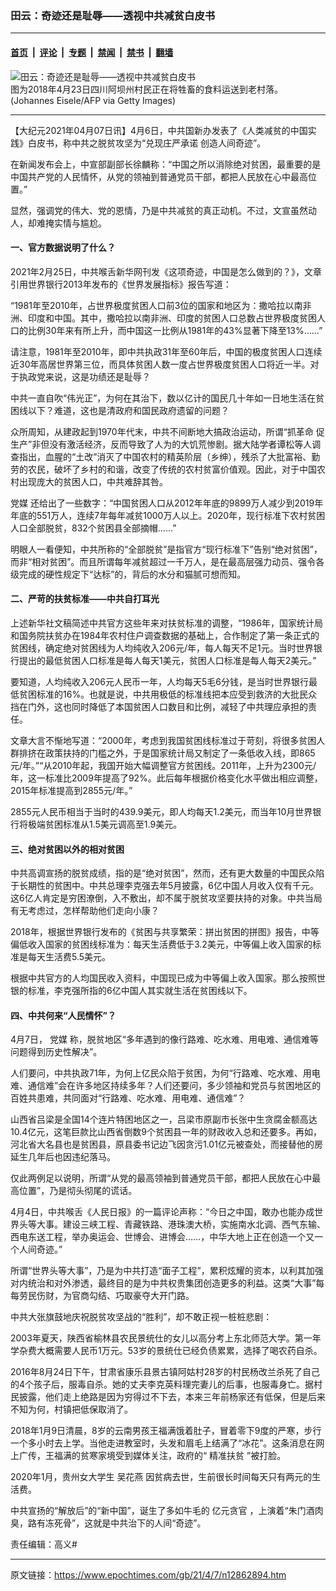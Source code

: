 ### 田云：奇迹还是耻辱——透视中共减贫白皮书

---

#### [首页](../../../..?n12862894) &nbsp;|&nbsp; [评论](../../../../../epoch-comment?n12862894) &nbsp;|&nbsp; [专题](../../../../../epoch-special?n12862894) &nbsp;|&nbsp; [禁闻](../../../../../epoch-news?n12862894) &nbsp;|&nbsp; [禁书](../../../../../books?n12862894) &nbsp;|&nbsp; [翻墙](https://github.com/gfw-breaker/nogfw/blob/master/README.md?n12862894)


<div><img alt="田云：奇迹还是耻辱——透视中共减贫白皮书" class="attachment-djy_600_400 size-djy_600_400 wp-post-image" src="https://i.epochtimes.com/assets/uploads/2021/04/id12849672-GettyImages-956678070-600x400.jpg"/>
<div class="caption">
 图为2018年4月23日四川阿坝州村民正在将牲畜的食料运送到老村落。(Johannes Eisele/AFP via Getty Images)
</div></div><hr/><div class="post_content" id="artbody" itemprop="articleBody">
 <!-- article content begin -->
 <p>
  【大纪元2021年04月07日讯】4月6日，中共国新办发表了《人类减贫的中国实践》白皮书，称中共之脱贫攻坚为“兑现庄严承诺 创造人间奇迹”。
 </p>
 <p>
  在新闻发布会上，中宣部副部长徐麟称：“中国之所以消除绝对贫困，最重要的是中国共产党的人民情怀，从党的领袖到普通党员干部，都把人民放在心中最高位置。”
 </p>
 <p>
  显然，强调党的伟大、党的恩情，乃是中共减贫的真正动机。不过，文宣虽然动人，却难掩实情与尴尬。
 </p>
 <h4>
  <strong>
   一、官方数据说明了什么？
  </strong>
 </h4>
 <p>
  2021年2月25日，中共喉舌新华网刊发《这项奇迹，中国是怎么做到的？》，文章引用世界银行2013年发布的《世界发展指标》报告写道：
 </p>
 <p>
  “1981年至2010年，占世界极度贫困人口前3位的国家和地区为：撒哈拉以南非洲、印度和中国。其中，撒哈拉以南非洲、印度的贫困人口总数占世界极度贫困人口的比例30年来有所上升，而中国这一比例从1981年的43%显著下降至13%……”
 </p>
 <p>
  请注意，1981年至2010年，即中共执政31年至60年后，中国的极度贫困人口连续近30年高居世界第三位，而具体贫困人数一度占世界极度贫困人口将近一半。对于执政党来说，这是功绩还是耻辱？
 </p>
 <p>
  中共一直自吹“伟光正”，为何在其治下，数以亿计的国民几十年如一日地生活在贫困线以下？难道，这也是清政府和国民政府遗留的问题？
 </p>
 <p>
  众所周知，从建政起到1970年代末，中共不间断地大搞政治运动，所谓“抓革命 促生产”非但没有激活经济，反而导致了人为的大饥荒惨剧。据大陆学者谭松等人调查指出，血腥的“土改”消灭了中国农村的精英阶层（乡绅），残杀了大批富裕、勤劳的农民，破坏了乡村的和谐，改变了传统的农村贫富价值观。因此，对于中国农村出现庞大的贫困人口，中共难辞其咎。
 </p>
 <p>
  <ok href="https://www.epochtimes.com/gb/tag/%E5%85%9A%E5%AA%92.html">
   党媒
  </ok>
  还给出了一些数字：“中国贫困人口从2012年年底的9899万人减少到2019年年底的551万人，连续7年每年减贫1000万人以上。2020年，现行标准下农村贫困人口全部脱贫，832个贫困县全部摘帽……”
 </p>
 <p>
  明眼人一看便知，中共所称的“全部脱贫”是指官方“现行标准下”告别“绝对贫困”，而非“相对贫困”。而且所谓每年减贫超过一千万人，是在最高层强力动员、强令各级完成的硬性规定下“达标”的，背后的水分和猫腻可想而知。
 </p>
 <h4>
  <strong>
   二、严苛的扶贫标准——中共自打耳光
  </strong>
 </h4>
 <p>
  上述新华社文稿简述中共官方这些年来对扶贫标准的调整，“1986年，国家统计局和国务院扶贫办在1984年农村住户调查数据的基础上，合作制定了第一条正式的贫困线，确定绝对贫困线为人均纯收入206元/年，每人每天不足1元。当时世界银行提出的最低贫困人口标准是每人每天1美元，贫困人口标准是每人每天2美元。”
 </p>
 <p>
  要知道，人均纯收入206元人民币一年，人均每天5毛6分钱，是当时世界银行最低贫困标准的16%。也就是说，中共用极低的标准线把本应受到救济的大批民众挡在门外，这也同时降低了本国贫困人口数目和比例，减轻了中共理应承担的责任。
 </p>
 <p>
  文章大言不惭地写道：“2000年，考虑到我国贫困线标准过于苛刻，将很多贫困人群排挤在政策扶持的门槛之外，于是国家统计局又制定了一条低收入线，即865元/年。”“从2010年起，我国开始大幅调整官方贫困线。2011年，上升为2300元/年，这一标准比2009年提高了92%。此后每年根据价格变化水平做出相应调整，2015年标准提高到2855元/年。”
 </p>
 <p>
  2855元人民币相当于当时的439.9美元，即人均每天1.2美元，而当年10月世界银行将极端贫困标准从1.5美元调高至1.9美元。
 </p>
 <h4>
  <strong>
   三、绝对贫困以外的相对贫困
  </strong>
 </h4>
 <p>
  中共高调宣扬的脱贫成绩，指的是“绝对贫困”，然而，还有更大数量的中国民众陷于长期性的贫困中。中共总理李克强去年5月披露，6亿中国人月收入仅有千元。这6亿人肯定是穷困潦倒，入不敷出，却不属于脱贫攻坚要扶持的对象。中共当局有无考虑过，怎样帮助他们走向小康？
 </p>
 <p>
  2018年，根据世界银行发布的《贫困与共享繁荣：拼出贫困的拼图》报告，中等偏低收入国家的贫困线标准为：每天生活费低于3.2美元，中等偏上收入国家的标准是每天生活费5.5美元。
 </p>
 <p>
  根据中共官方的人均国民收入资料，中国现已成为中等偏上收入国家。那么按照世银的标准，李克强所指的6亿中国人其实就生活在贫困线以下。
 </p>
 <h4>
  <strong>
   四、中共何来“人民情怀”？
  </strong>
 </h4>
 <p>
  4月7日，
  <ok href="https://www.epochtimes.com/gb/tag/%E5%85%9A%E5%AA%92.html">
   党媒
  </ok>
  称，脱贫地区“多年遇到的像行路难、吃水难、用电难、通信难等问题得到历史性解决”。
 </p>
 <p>
  人们要问，中共执政71年，为何上亿民众陷于贫困，为何“行路难、吃水难、用电难、通信难”会在许多地区持续多年？人们还要问，多少领袖和党员与贫困地区的百姓共患难，共同面对“行路难、吃水难、用电难、通信难”？
 </p>
 <p>
  山西省吕梁是全国14个连片特困地区之一，吕梁市原副市长张中生贪腐金额高达10.4亿元，这笔巨款比山西省倒数9个贫困县一年的财政收入总和还要多。再如，河北省大名县也是贫困县，原县委书记边飞因贪污1.01亿元被查处，而接替他的房延生几年后也因违纪落马。
 </p>
 <p>
  仅此两例足以说明，所谓“从党的最高领袖到普通党员干部，都把人民放在心中最高位置”，乃是彻头彻尾的谎话。
 </p>
 <p>
  4月4日，中共喉舌《人民日报》的一篇评论声称：“今日之中国，敢办也能办成世界头等大事。建设三峡工程、青藏铁路、港珠澳大桥，实施南水北调、西气东输、西电东送工程，举办奥运会、世博会、进博会……，中华大地上正在创造一个又一个人间奇迹。”
 </p>
 <p>
  所谓“世界头等大事”，乃是为中共打造“面子工程”，累积炫耀的资本，以利其加强对内统治和对外渗透，最终目的是为中共权贵集团创造更多的利益。这类“大事”每每劳民伤财，为官商勾结、巧取豪夺大开门路。
 </p>
 <p>
  中共大张旗鼓地庆祝脱贫攻坚战的“胜利”，却不敢正视一桩桩悲剧：
 </p>
 <p>
  2003年夏天，陕西省榆林县农民景统仕的女儿以高分考上东北师范大学。第一年学杂费大概需要人民币1万元。53岁的景统仕已经负债累累，选择了喝农药自杀。
 </p>
 <p>
  2016年8月24日下午，甘肃省康乐县景古镇阿姑村28岁的村民杨改兰杀死了自己的4个孩子后，服毒自杀。她的丈夫李克英料理完妻儿的后事，也服毒身亡。据村民披露，他们走上绝路是因为穷得过不下去，本来三年前杨家还有低保，但是后来不知为何，村镇把低保取消了。
 </p>
 <p>
  2018年1月9日清晨，8岁的云南男孩王福满饿着肚子，冒着零下9度的严寒，步行一个多小时去上学。当他走进教室时，头发和眉毛上结满了“冰花”。这条消息在网上广传，王福满的贫寒家境受到媒体关注，政府的“
  <ok href="https://www.epochtimes.com/gb/tag/%E7%B2%BE%E5%87%86%E6%89%B6%E8%B4%AB.html">
   精准扶贫
  </ok>
  ”被打脸。
 </p>
 <p>
  2020年1月，贵州女大学生
  <ok href="https://www.epochtimes.com/gb/tag/%E5%90%B4%E8%8A%B1%E7%87%95.html">
   吴花燕
  </ok>
  因贫病去世，生前很长时间每天只有两元的生活费。
 </p>
 <p>
  中共宣扬的“解放后”的“新中国”，诞生了多如牛毛的
  <ok href="https://www.epochtimes.com/gb/tag/%E4%BA%BF%E5%85%83%E8%B4%AA%E5%AE%98.html">
   亿元贪官
  </ok>
  ，上演着“朱门酒肉臭，路有冻死骨”，这就是中共治下的人间“奇迹”。
 </p>
 <p>
  责任编辑：高义#
 </p>
 <!-- article content end -->
 <div id="below_article_ad">
 </div>
</div>


---

原文链接：https://www.epochtimes.com/gb/21/4/7/n12862894.htm